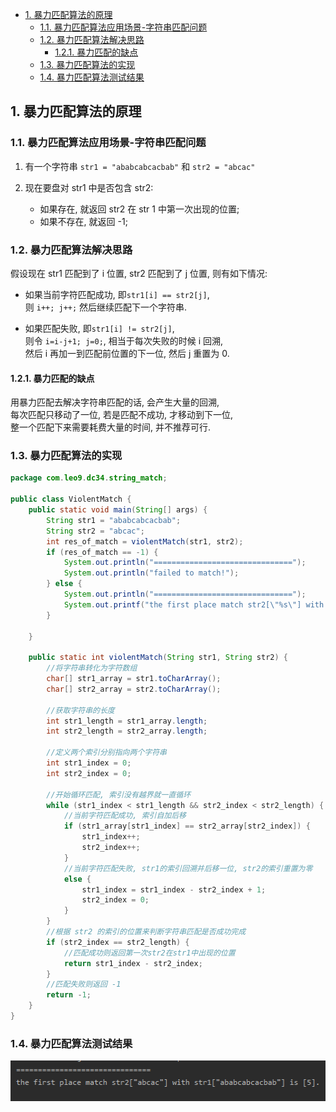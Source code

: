 <!-- TOC -->

- [1. 暴力匹配算法的原理](#1-暴力匹配算法的原理)
  - [1.1. 暴力匹配算法应用场景-字符串匹配问题](#11-暴力匹配算法应用场景-字符串匹配问题)
  - [1.2. 暴力匹配算法解决思路](#12-暴力匹配算法解决思路)
    - [1.2.1. 暴力匹配的缺点](#121-暴力匹配的缺点)
  - [1.3. 暴力匹配算法的实现](#13-暴力匹配算法的实现)
  - [1.4. 暴力匹配算法测试结果](#14-暴力匹配算法测试结果)

<!-- /TOC -->

## 1. 暴力匹配算法的原理

### 1.1. 暴力匹配算法应用场景-字符串匹配问题
1) 有一个字符串 `str1 = "ababcabcacbab"` 和 `str2 = "abcac"`  
     
2) 现在要盘对 str1 中是否包含 str2:  
   - 如果存在, 就返回 str2 在 str 1 中第一次出现的位置;  
   - 如果不存在, 就返回 -1;

### 1.2. 暴力匹配算法解决思路
假设现在 str1 匹配到了 i 位置, str2 匹配到了 j 位置, 则有如下情况:  
- 如果当前字符匹配成功, 即`str1[i] == str2[j]`,  
  则 `i++; j++;` 然后继续匹配下一个字符串.

- 如果匹配失败, 即`str1[i] != str2[j]`,  
  则令 `i=i-j+1; j=0;`, 相当于每次失败的时候 i 回溯,  
  然后 i 再加一到匹配前位置的下一位, 然后 j 重置为 0.

#### 1.2.1. 暴力匹配的缺点
用暴力匹配去解决字符串匹配的话, 会产生大量的回溯,  
每次匹配只移动了一位, 若是匹配不成功, 才移动到下一位,  
整一个匹配下来需要耗费大量的时间, 并不推荐可行.

### 1.3. 暴力匹配算法的实现
```java
package com.leo9.dc34.string_match;

public class ViolentMatch {
    public static void main(String[] args) {
        String str1 = "ababcabcacbab";
        String str2 = "abcac";
        int res_of_match = violentMatch(str1, str2);
        if (res_of_match == -1) {
            System.out.println("===============================");
            System.out.println("failed to match!");
        } else {
            System.out.println("===============================");
            System.out.printf("the first place match str2[\"%s\"] with str1[\"%s\"] is [%d].\n", str2, str1, res_of_match);
        }

    }

    public static int violentMatch(String str1, String str2) {
        //将字符串转化为字符数组
        char[] str1_array = str1.toCharArray();
        char[] str2_array = str2.toCharArray();

        //获取字符串的长度
        int str1_length = str1_array.length;
        int str2_length = str2_array.length;

        //定义两个索引分别指向两个字符串
        int str1_index = 0;
        int str2_index = 0;

        //开始循环匹配, 索引没有越界就一直循环
        while (str1_index < str1_length && str2_index < str2_length) {
            //当前字符匹配成功, 索引自加后移
            if (str1_array[str1_index] == str2_array[str2_index]) {
                str1_index++;
                str2_index++;
            }
            //当前字符匹配失败, str1的索引回溯并后移一位, str2的索引重置为零
            else {
                str1_index = str1_index - str2_index + 1;
                str2_index = 0;
            }
        }
        //根据 str2 的索引的位置来判断字符串匹配是否成功完成
        if (str2_index == str2_length) {
            //匹配成功则返回第一次str2在str1中出现的位置
            return str1_index - str2_index;
        }
        //匹配失败则返回 -1
        return -1;
    }
}

```


### 1.4. 暴力匹配算法测试结果
![res](../99.images/2020-08-03-17-45-29.png)